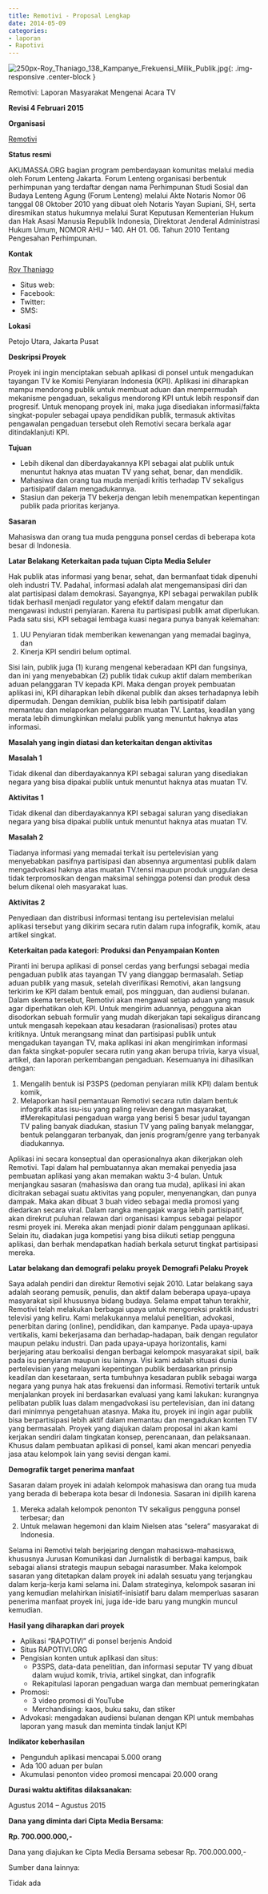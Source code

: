 ```yaml
---
title: Remotivi - Proposal Lengkap
date: 2014-05-09
categories:
- laporan
- Rapotivi
---
```


![250px-Roy_Thaniago_138_Kampanye_Frekuensi_Milik_Publik.jpg](/uploads/250px-Roy_Thaniago_138_Kampanye_Frekuensi_Milik_Publik.jpg){: .img-responsive .center-block }

Remotivi: Laporan Masyarakat Mengenai Acara TV

**Revisi 4 Februari 2015**

**Organisasi**

  [Remotivi](http://wiki.ciptamedia.org/wiki/Remotivi)
  
**Status resmi**

  AKUMASSA.ORG bagian program pemberdayaan komunitas melalui media oleh Forum Lenteng Jakarta. Forum Lenteng organisasi berbentuk perhimpunan yang terdaftar dengan nama Perhimpunan Studi Sosial dan Budaya Lenteng Agung (Forum Lenteng) melalui Akte Notaris Nomor 06 tanggal 08 Oktober 2010 yang dibuat oleh Notaris Yayan Supiani, SH, serta diresmikan status hukumnya melalui Surat Keputusan Kementerian Hukum dan Hak Asasi Manusia Republik Indonesia, Direktorat Jenderal Administrasi Hukum Umum, NOMOR AHU – 140. AH 01. 06. Tahun 2010 Tentang Pengesahan Perhimpunan.

**Kontak**

  [Roy Thaniago](http://wiki.ciptamedia.org/wiki/Roy_Thaniago)
  
* Situs web: 
* Facebook: 
* Twitter: 
* SMS: 

**Lokasi**

Petojo Utara, Jakarta Pusat

**Deskripsi Proyek**

Proyek ini ingin menciptakan sebuah aplikasi di ponsel untuk mengadukan tayangan TV ke Komisi Penyiaran Indonesia (KPI). Aplikasi ini diharapkan mampu mendorong publik untuk membuat aduan dan mempermudah mekanisme pengaduan, sekaligus mendorong KPI untuk lebih responsif dan progresif. Untuk menopang proyek ini, maka juga disediakan informasi/fakta singkat-populer sebagai upaya pendidikan publik, termasuk aktivitas pengawalan pengaduan tersebut oleh Remotivi secara berkala agar ditindaklanjuti KPI.

**Tujuan**

* Lebih dikenal dan diberdayakannya KPI sebagai alat publik untuk menuntut haknya atas muatan TV yang sehat, benar, dan mendidik.
* Mahasiwa dan orang tua muda menjadi kritis terhadap TV sekaligus partisipatif dalam mengadukannya.
* Stasiun dan pekerja TV bekerja dengan lebih menempatkan kepentingan publik pada prioritas kerjanya.
  
**Sasaran**

Mahasiswa dan orang tua muda pengguna ponsel cerdas di beberapa kota besar di Indonesia.

**Latar Belakang**
 **Keterkaitan pada tujuan Cipta Media Seluler**

   Hak publik atas informasi yang benar, sehat, dan bermanfaat tidak dipenuhi oleh industri TV. Padahal, informasi adalah alat mengemansipasi diri dan alat partisipasi dalam demokrasi. Sayangnya, KPI sebagai perwakilan publik tidak berhasil menjadi regulator yang efektif dalam mengatur dan mengawasi industri penyiaran. Karena itu partisipasi publik amat diperlukan. Pada satu sisi, KPI sebagai lembaga kuasi negara punya banyak kelemahan:

  1. UU Penyiaran tidak memberikan kewenangan yang memadai baginya, dan
  2. Kinerja KPI sendiri belum optimal.

Sisi lain, publik juga (1) kurang mengenal keberadaan KPI dan fungsinya, dan ini yang menyebabkan (2) publik tidak cukup aktif dalam memberikan aduan pelanggaran TV kepada KPI. Maka dengan proyek pembuatan aplikasi ini, KPI diharapkan lebih dikenal publik dan akses terhadapnya lebih dipermudah. Dengan demikian, publik bisa lebih partisipatif dalam memantau dan melaporkan pelanggaran muatan TV. Lantas, keadilan yang merata lebih dimungkinkan melalui publik yang menuntut haknya atas informasi.

**Masalah yang ingin diatasi dan keterkaitan dengan aktivitas**
 
 **Masalah 1**

  Tidak dikenal dan diberdayakannya KPI sebagai saluran yang disediakan negara yang bisa dipakai publik untuk menuntut haknya atas muatan TV.
    
 **Aktivitas 1**

  Tidak dikenal dan diberdayakannya KPI sebagai saluran yang disediakan negara yang bisa dipakai publik untuk menuntut haknya atas muatan TV.
 
 **Masalah 2**
 
  Tiadanya informasi yang memadai terkait isu pertelevisian yang menyebabkan pasifnya partisipasi dan absennya argumentasi publik dalam mengadvokasi haknya atas muatan TV.tensi maupun produk unggulan desa tidak terpromosikan dengan maksimal sehingga potensi dan produk desa belum dikenal oleh masyarakat luas.

 **Aktivitas 2**
 
   Penyediaan dan distribusi informasi tentang isu pertelevisian melalui aplikasi tersebut yang dikirim secara rutin dalam rupa infografik, komik, atau artikel singkat.

**Keterkaitan pada kategori: Produksi dan Penyampaian Konten**

   Piranti ini berupa aplikasi di ponsel cerdas yang berfungsi sebagai media pengaduan publik atas tayangan TV yang dianggap bermasalah. Setiap aduan publik yang masuk, setelah diverifikasi Remotivi, akan langsung terkirim ke KPI dalam bentuk email, pos mingguan, dan audiensi bulanan. Dalam skema tersebut, Remotivi akan mengawal setiap aduan yang masuk agar diperhatikan oleh KPI. Untuk mengirim aduannya, pengguna akan disodorkan sebuah formulir yang mudah dikerjakan tapi sekaligus dirancang untuk mengasah kepekaan atau kesadaran (rasionalisasi) protes atau kritiknya. Untuk merangsang minat dan partisipasi publik untuk mengadukan tayangan TV, maka aplikasi ini akan mengirimkan informasi dan fakta singkat-populer secara rutin yang akan berupa trivia, karya visual, artikel, dan laporan perkembangan pengaduan. Kesemuanya ini dihasilkan dengan:

  1. Mengalih bentuk isi P3SPS (pedoman penyiaran milik KPI) dalam bentuk komik,
  2. Melaporkan hasil pemantauan Remotivi secara rutin dalam bentuk infografik atas isu-isu yang paling relevan dengan masyarakat, #Merekapitulasi pengaduan warga yang berisi 5 besar judul tayangan TV paling banyak diadukan, stasiun TV yang paling banyak melanggar, bentuk pelanggaran terbanyak, dan jenis program/genre yang terbanyak diadukannya.

  Aplikasi ini secara konseptual dan operasionalnya akan dikerjakan oleh Remotivi. Tapi dalam hal pembuatannya akan memakai penyedia jasa pembuatan aplikasi yang akan memakan waktu 3-4 bulan. Untuk menjangkau sasaran (mahasiswa dan orang tua muda), aplikasi ini akan dicitrakan sebagai suatu aktivitas yang populer, menyenangkan, dan punya dampak. Maka akan dibuat 3 buah video sebagai media promosi yang diedarkan secara viral. Dalam rangka mengajak warga lebih partisipatif, akan direkrut puluhan relawan dari organisasi kampus sebagai pelapor resmi proyek ini. Mereka akan menjadi pionir dalam penggunaan aplikasi. Selain itu, diadakan juga kompetisi yang bisa diikuti setiap pengguna aplikasi, dan berhak mendapatkan hadiah berkala seturut tingkat partisipasi mereka.

 **Latar belakang dan demografi pelaku proyek**
 **Demografi Pelaku Proyek**

  Saya adalah pendiri dan direktur Remotivi sejak 2010. Latar belakang saya adalah seorang pemusik, penulis, dan aktif dalam beberapa upaya-upaya masyarakat sipil khususnya bidang budaya. Selama empat tahun terakhir, Remotivi telah melakukan berbagai upaya untuk mengoreksi praktik industri televisi yang keliru. Kami melakukannya melalui penelitian, advokasi, penerbitan daring (online), pendidikan, dan kampanye. Pada upaya-upaya vertikalis, kami bekerjasama dan berhadap-hadapan, baik dengan regulator maupun pelaku industri. Dan pada upaya-upaya horizontalis, kami berjejaring atau berkoalisi dengan berbagai kelompok masyarakat sipil, baik pada isu penyiaran maupun isu lainnya. Visi kami adalah situasi dunia pertelevisian yang melayani kepentingan publik berdasarkan prinsip keadilan dan kesetaraan, serta tumbuhnya kesadaran publik sebagai warga negara yang punya hak atas frekuensi dan informasi. Remotivi tertarik untuk menjalankan proyek ini berdasarkan evaluasi yang kami lakukan: kurangnya pelibatan publik luas dalam mengadvokasi isu pertelevisian, dan ini datang dari minimnya pengetahuan atasnya. Maka itu, proyek ini ingin agar publik bisa berpartisipasi lebih aktif dalam memantau dan mengadukan konten TV yang bermasalah. Proyek yang diajukan dalam proposal ini akan kami kerjakan sendiri dalam tingkatan konsep, perencanaan, dan pelaksanaan. Khusus dalam pembuatan aplikasi di ponsel, kami akan mencari penyedia jasa atau kelompok lain yang sevisi dengan kami.
  
 **Demografik target penerima manfaat**

  Sasaran dalam proyek ini adalah kelompok mahasiswa dan orang tua muda yang berada di beberapa kota besar di Indonesia. Sasaran ini dipilih karena

   1. Mereka adalah kelompok penonton TV sekaligus pengguna ponsel terbesar; dan
   2. Untuk melawan hegemoni dan klaim Nielsen atas “selera” masyarakat di Indonesia.

  Selama ini Remotivi telah berjejaring dengan mahasiswa-mahasiswa, khususnya Jurusan Komunikasi dan Jurnalistik di berbagai kampus, baik sebagai aliansi strategis maupun sebagai narasumber. Maka kelompok sasaran yang ditetapkan dalam proyek ini adalah sesuatu yang terjangkau dalam kerja-kerja kami selama ini. Dalam strateginya, kelompok sasaran ini yang kemudian melahirkan inisiatif-inisiatif baru dalam memperluas sasaran penerima manfaat proyek ini, juga ide-ide baru yang mungkin muncul kemudian.
 
 **Hasil yang diharapkan dari proyek**

 * Aplikasi “RAPOTIVI” di ponsel berjenis Andoid
 * Situs RAPOTIVI.ORG
 * Pengisian konten untuk aplikasi dan situs:
   * P3SPS, data-data penelitian, dan informasi seputar TV yang dibuat dalam wujud komik, trivia, artikel singkat, dan infografik
   * Rekapitulasi laporan pengaduan warga dan membuat pemeringkatan
 * Promosi:
   * 3 video promosi di YouTube
   * Merchandising: kaos, buku saku, dan stiker
 * Advokasi: mengadakan audiensi bulanan dengan KPI untuk membahas laporan yang masuk dan meminta tindak lanjut KPI

 **Indikator keberhasilan**

 * Pengunduh aplikasi mencapai 5.000 orang
 * Ada 100 aduan per bulan
 * Akumulasi penonton video promosi mencapai 20.000 orang
  
 **Durasi waktu aktifitas dilaksanakan:**

  Agustus 2014 – Agustus 2015

 **Dana yang diminta dari Cipta Media Bersama:**
  
  **Rp. 700.000.000,-**

  Dana yang diajukan ke Cipta Media Bersama sebesar Rp. 700.000.000,-

  Sumber dana lainnya:
  
  Tidak ada
 
